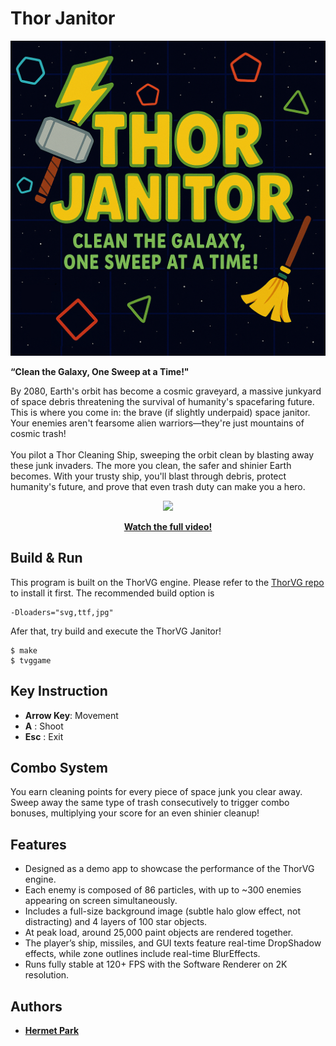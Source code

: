 # Thor Janitor

<p align="center">
  <img width="600" height="auto" src="https://github.com/thorvg/thorvg.janitor/blob/main/title.png">
</p>

**“Clean the Galaxy, One Sweep at a Time!"**

By 2080, Earth's orbit has become a cosmic graveyard, a massive junkyard of space debris threatening the survival of humanity's spacefaring future. This is where you come in: the brave (if slightly underpaid) space janitor. Your enemies aren't fearsome alien warriors—they're just mountains of cosmic trash!<br />
<br />
You pilot a Thor Cleaning Ship, sweeping the orbit clean by blasting away these junk invaders. The more you clean, the safer and shinier Earth becomes. With your trusty ship, you'll blast through debris, protect humanity's future, and prove that even trash duty can make you a hero.<br />

<p align="center">
  <img width="800" height="auto" src="https://github.com/user-attachments/assets/8a4bd16a-bb72-4b41-b007-eadc2220d1eb"/>
</p>

<p align="center">
  <strong><a href="https://youtu.be/jdnnzmtHy9k">Watch the full video!</a></strong>
</p>

## Build & Run
This program is built on the ThorVG engine. Please refer to the [ThorVG repo](https://github.com/thorvg/thorvg) to install it first. The recommended build option is
```
-Dloaders="svg,ttf,jpg"
```
Afer that, try build and execute the ThorVG Janitor!
```
$ make
$ tvggame
```

## Key Instruction

* **Arrow Key**: Movement
* **A** : Shoot
* **Esc** : Exit

## Combo System

You earn cleaning points for every piece of space junk you clear away.
Sweep away the same type of trash consecutively to trigger combo bonuses, multiplying your score for an even shinier cleanup!

## Features

- Designed as a demo app to showcase the performance of the ThorVG engine.
- Each enemy is composed of 86 particles, with up to ~300 enemies appearing on screen simultaneously.
- Includes a full-size background image (subtle halo glow effect, not distracting) and 4 layers of 100 star objects.
- At peak load, around 25,000 paint objects are rendered together.
- The player’s ship, missiles, and GUI texts feature real-time DropShadow effects, while zone outlines include real-time BlurEffects.
- Runs fully stable at 120+ FPS with the Software Renderer on 2K resolution.

## Authors

* **[Hermet Park](https://github.com/hermet)**
